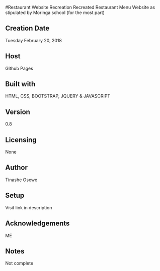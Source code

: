 #Restaurant Website Recreation
Recreated Restaurant Menu Website as stipulated by Moringa school (for the most part)

## Creation Date
Tuesday February 20, 2018

## Host
Github Pages

## Built with
HTML, CSS, BOOTSTRAP, JQUERY & JAVASCRIPT

## Version
0.8

## Licensing
None

## Author
Tinashe Osewe

## Setup
Visit link in description

## Acknowledgements
ME

## Notes
Not complete